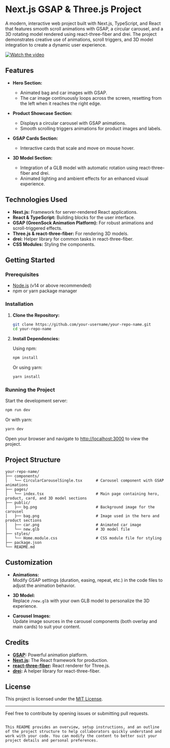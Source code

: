 

# Next.js GSAP & Three.js Project

A modern, interactive web project built with Next.js, TypeScript, and React that features smooth scroll animations with GSAP, a circular carousel, and a 3D rotating model rendered using react-three-fiber and drei. The project demonstrates creative use of animations, scroll triggers, and 3D model integration to create a dynamic user experience.


[![Watch the video](https://drive.google.com/thumbnail?id=1AgIwmkCO-WwceP9_EgI1wxoYIKH--0W-)](https://drive.google.com/file/d/1AgIwmkCO-WwceP9_EgI1wxoYIKH--0W-/view?usp=drive_link)

## Features

- **Hero Section:**  
  - Animated bag and car images with GSAP.
  - The car image continuously loops across the screen, resetting from the left when it reaches the right edge.
  
- **Product Showcase Section:**  
  - Displays a circular carousel with GSAP animations.
  - Smooth scrolling triggers animations for product images and labels.
  
- **GSAP Cards Section:**  
  - Interactive cards that scale and move on mouse hover.
  
- **3D Model Section:**  
  - Integration of a GLB model with automatic rotation using react-three-fiber and drei.
  - Animated lighting and ambient effects for an enhanced visual experience.

## Technologies Used

- **Next.js:** Framework for server-rendered React applications.
- **React & TypeScript:** Building blocks for the user interface.
- **GSAP (GreenSock Animation Platform):** For robust animations and scroll-triggered effects.
- **Three.js & react-three-fiber:** For rendering 3D models.
- **drei:** Helper library for common tasks in react-three-fiber.
- **CSS Modules:** Styling the components.

## Getting Started

### Prerequisites

- [Node.js](https://nodejs.org/) (v14 or above recommended)
- npm or yarn package manager

### Installation

1. **Clone the Repository:**

   ```bash
   git clone https://github.com/your-username/your-repo-name.git
   cd your-repo-name
   ```

2. **Install Dependencies:**

   Using npm:

   ```bash
   npm install
   ```

   Or using yarn:

   ```bash
   yarn install
   ```

### Running the Project

Start the development server:

```bash
npm run dev
```

Or with yarn:

```bash
yarn dev
```

Open your browser and navigate to [http://localhost:3000](http://localhost:3000) to view the project.

## Project Structure

```plaintext
your-repo-name/
├── components/
│   └── CircularCarouselSingle.tsx      # Carousel component with GSAP animations
├── pages/
│   └── index.tsx                       # Main page containing hero, product, card, and 3D model sections
├── public/
│   ├── bg.png                          # Background image for the carousel
│   ├── bag.png                         # Image used in the hero and product sections
│   ├── car.png                         # Animated car image
│   └── new.glb                         # 3D model file
├── styles/
│   └── Home.module.css                 # CSS module file for styling
├── package.json
└── README.md
```

## Customization

- **Animations:**  
  Modify GSAP settings (duration, easing, repeat, etc.) in the code files to adjust the animation behavior.
  
- **3D Model:**  
  Replace `/new.glb` with your own GLB model to personalize the 3D experience.

- **Carousel Images:**  
  Update image sources in the carousel components (both overlay and main cards) to suit your content.

## Credits

- **[GSAP](https://greensock.com/gsap/):** Powerful animation platform.
- **[Next.js](https://nextjs.org/):** The React framework for production.
- **[react-three-fiber](https://github.com/pmndrs/react-three-fiber):** React renderer for Three.js.
- **[drei](https://github.com/pmndrs/drei):** A helper library for react-three-fiber.

## License

This project is licensed under the [MIT License](LICENSE).

---

Feel free to contribute by opening issues or submitting pull requests.
```

This README provides an overview, setup instructions, and an outline of the project structure to help collaborators quickly understand and work with your code. You can modify the content to better suit your project details and personal preferences.
